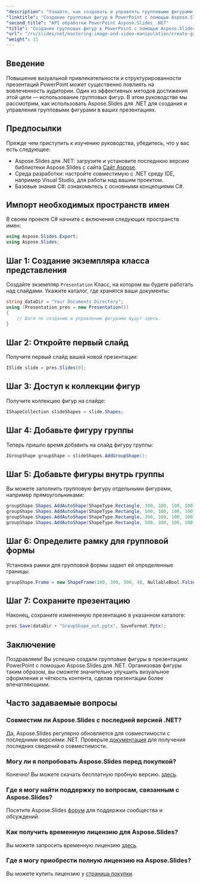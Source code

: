 ```yaml
---
"description": "Узнайте, как создавать и управлять групповыми фигурами с помощью Aspose.Slides для .NET. Это подробное руководство содержит понятные пошаговые инструкции."
"linktitle": "Создание групповых фигур в PowerPoint с помощью Aspose.Slides для .NET"
"second_title": "API обработки PowerPoint Aspose.Slides .NET"
"title": "Создание групповых фигур в PowerPoint с помощью Aspose.Slides для .NET"
"url": "/ru/slides/net/mastering-image-and-video-manipulation/create-group-shapes/"
"weight": 11
---
```


## Введение

Повышение визуальной привлекательности и структурированности презентаций PowerPoint может существенно повлиять на вовлеченность аудитории. Один из эффективных методов достижения этой цели — использование групповых фигур. В этом руководстве мы рассмотрим, как использовать Aspose.Slides для .NET для создания и управления групповыми фигурами в ваших презентациях.

## Предпосылки

Прежде чем приступить к изучению руководства, убедитесь, что у вас есть следующее:

- Aspose.Slides для .NET: загрузите и установите последнюю версию библиотеки Aspose.Slides с сайта [Сайт Aspose](https://releases.aspose.com/slides/net/).
- Среда разработки: настройте совместимую с .NET среду IDE, например Visual Studio, для работы над вашим проектом.
- Базовые знания C#: ознакомьтесь с основными концепциями C#.


## Импорт необходимых пространств имен

В своем проекте C# начните с включения следующих пространств имен:

```csharp
using Aspose.Slides.Export;
using Aspose.Slides;
```

## Шаг 1: Создание экземпляра класса представления

Создайте экземпляр `Presentation` Класс, на котором вы будете работать над слайдами. Укажите каталог, где хранятся ваши документы:

```csharp
string dataDir = "Your Documents Directory";
using (Presentation pres = new Presentation())
{
    // Шаги по созданию и управлению фигурами будут здесь.
}
```

## Шаг 2: Откройте первый слайд

Получите первый слайд вашей новой презентации:

```csharp
ISlide slide = pres.Slides[0];
```

## Шаг 3: Доступ к коллекции фигур

Получите коллекцию фигур на слайде:

```csharp
IShapeCollection slideShapes = slide.Shapes;
```

## Шаг 4: Добавьте фигуру группы

Теперь пришло время добавить на слайд фигуру группы:

```csharp
IGroupShape groupShape = slideShapes.AddGroupShape();
```

## Шаг 5: Добавьте фигуры внутрь группы

Вы можете заполнить групповую фигуру отдельными фигурами, например прямоугольниками:

```csharp
groupShape.Shapes.AddAutoShape(ShapeType.Rectangle, 300, 100, 100, 100); // Форма 1
groupShape.Shapes.AddAutoShape(ShapeType.Rectangle, 500, 100, 100, 100); // Форма 2
groupShape.Shapes.AddAutoShape(ShapeType.Rectangle, 300, 300, 100, 100); // Форма 3
groupShape.Shapes.AddAutoShape(ShapeType.Rectangle, 500, 300, 100, 100); // Форма 4
```

## Шаг 6: Определите рамку для групповой формы

Установка рамки для групповой формы задает ей определенные границы:

```csharp
groupShape.Frame = new ShapeFrame(100, 300, 500, 40, NullableBool.False, NullableBool.False, 0);
```

## Шаг 7: Сохраните презентацию

Наконец, сохраните измененную презентацию в указанном каталоге:

```csharp
pres.Save(dataDir + "GroupShape_out.pptx", SaveFormat.Pptx);
```

## Заключение

Поздравляем! Вы успешно создали групповые фигуры в презентациях PowerPoint с помощью Aspose.Slides для .NET. Организовав фигуры таким образом, вы сможете значительно улучшить визуальное оформление и чёткость контента, сделав презентации более впечатляющими.

## Часто задаваемые вопросы

### Совместим ли Aspose.Slides с последней версией .NET?

Да, Aspose.Slides регулярно обновляется для совместимости с последними версиями .NET. Проверьте [документация](https://reference.aspose.com/slides/net/) для получения последних сведений о совместимости.

### Могу ли я попробовать Aspose.Slides перед покупкой?

Конечно! Вы можете скачать бесплатную пробную версию. [здесь](https://releases.aspose.com/).

### Где я могу найти поддержку по вопросам, связанным с Aspose.Slides?

Посетите Aspose.Slides [форум](https://forum.aspose.com/c/slides/11) для поддержки сообщества и обсуждений.

### Как получить временную лицензию для Aspose.Slides?

Вы можете запросить временную лицензию [здесь](https://purchase.aspose.com/temporary-license/).

### Где я могу приобрести полную лицензию на Aspose.Slides?

Вы можете купить лицензию у [страница покупки](https://purchase.aspose.com/buy).